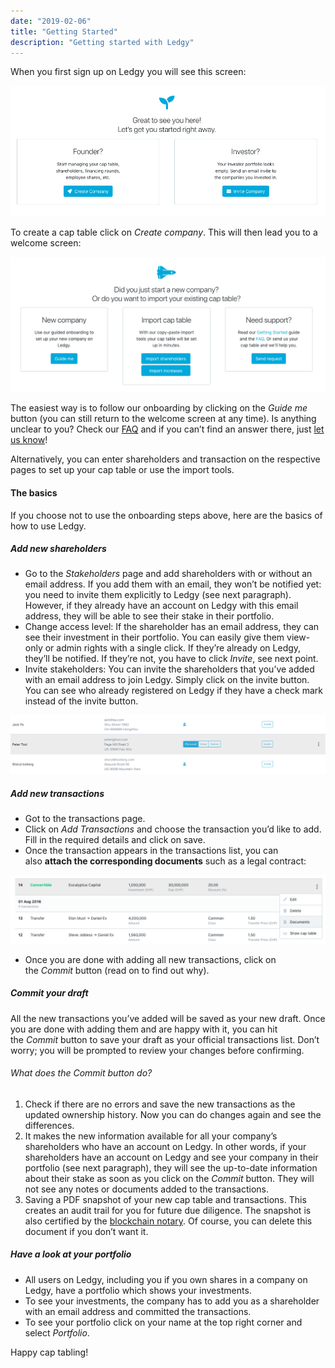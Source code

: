 ```yaml
---
date: "2019-02-06"
title: "Getting Started"
description: "Getting started with Ledgy"
---
```


When you first sign up on Ledgy you will see this screen:

![](portfolio-welcome.png)

To create a cap table click on _Create company_. This will then lead you to a welcome screen:

![](company-welcome.png)

The easiest way is to follow our onboarding by clicking on the _Guide me_ button (you can still return to the welcome screen at any time). Is anything unclear to you? Check our [FAQ](/help/faq/) and if you can’t find an answer there, just [let us know](/contact/)!

Alternatively, you can enter shareholders and transaction on the respective pages to set up your cap table or use the import tools.

#### The basics

If you choose not to use the onboarding steps above, here are the basics of how to use Ledgy.

##### Add new shareholders

- Go to the _Stakeholders_ page and add shareholders with or without an email address. If you add them with an email, they won’t be notified yet: you need to invite them explicitly to Ledgy (see next paragraph). However, if they already have an account on Ledgy with this email address, they will be able to see their stake in their portfolio.
- Change access level: If the shareholder has an email address, they can see their investment in their portfolio. You can easily give them view-only or admin rights with a single click. If they’re already on Ledgy, they’ll be notified. If they’re not, you have to click _Invite_, see next point.
- Invite stakeholders: You can invite the shareholders that you’ve added with an email address to join Ledgy. Simply click on the invite button. You can see who already registered on Ledgy if they have a check mark instead of the invite button.

![](stakeholders.png)

##### Add new transactions

- Got to the transactions page.
- Click on _Add Transactions_ and choose the transaction you’d like to add. Fill in the required details and click on save.
- Once the transaction appears in the transactions list, you can also __attach the corresponding documents__ such as a legal contract:

![](attach-documents.png)

- Once you are done with adding all new transactions, click on the _Commit_ button (read on to find out why).

##### Commit your draft

All the new transactions you’ve added will be saved as your new draft. Once you are done with adding them and are happy with it, you can hit the _Commit_ button to save your draft as your official transactions list. Don’t worry; you will be prompted to review your changes before confirming.

###### What does the _Commit_ button do?

1. Check if there are no errors and save the new transactions as the updated ownership history. Now you can do changes again and see the differences.
2. It makes the new information available for all your company’s shareholders who have an account on Ledgy. In other words, if your shareholders have an account on Ledgy and see your company in their portfolio (see next paragraph), they will see the up-to-date information about their stake as soon as you click on the _Commit_ button. They will not see any notes or documents added to the transactions.
3. Saving a PDF snapshot of your new cap table and transactions. This creates an audit trail for you for future due diligence. The snapshot is also certified by the [blockchain notary](/help/faq). Of course, you can delete this document if you don’t want it.

##### Have a look at your portfolio

- All users on Ledgy, including you if you own shares in a company on Ledgy, have a portfolio which shows your investments.
- To see your investments, the company has to add you as a shareholder with an email address and committed the transactions.
- To see your portfolio click on your name at the top right corner and select _Portfolio_.

Happy cap tabling!

